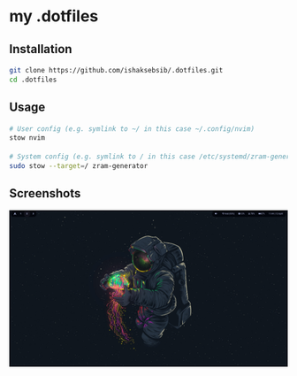 # my .dotfiles

## Installation

```bash
git clone https://github.com/ishaksebsib/.dotfiles.git
cd .dotfiles
```

## Usage

```bash
# User config (e.g. symlink to ~/ in this case ~/.config/nvim)
stow nvim

# System config (e.g. symlink to / in this case /etc/systemd/zram-generator.conf)
sudo stow --target=/ zram-generator
```

## Screenshots

![image](https://github.com/ishaksebsib/.dotfiles/blob/main/imgs/.config/imgs/screenshot.png)
